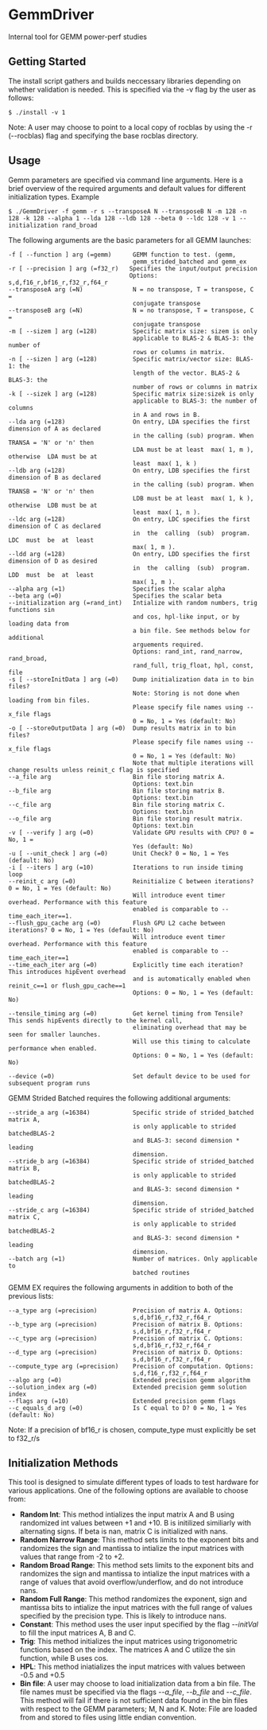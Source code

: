 # GemmDriver
Internal tool for GEMM power-perf studies

Getting Started
---------------

The install script gathers and builds neccessary libraries depending on whether validation is needed. This is specified via the -v flag by the user as follows:
```
$ ./install -v 1
```
Note: A user may choose to point to a local copy of rocblas by using the -r (--rocblas) flag and specifying the base rocblas directory.

Usage 
---------------
Gemm parameters are specified via command line arguments. Here is a brief overview of the required arguments and default values for different initialization types.
Example
```
$ ./GemmDriver -f gemm -r s --transposeA N --transposeB N -m 128 -n 128 -k 128 --alpha 1 --lda 128 --ldb 128 --beta 0 --ldc 128 -v 1 --initialization rand_broad
```
The following arguments are the basic parameters for all GEMM launches:
```
-f [ --function ] arg (=gemm)      GEMM function to test. (gemm,
                                   gemm_strided_batched and gemm_ex
-r [ --precision ] arg (=f32_r)   Specifies the input/output precision
                                  Options: s,d,f16_r,bf16_r,f32_r,f64_r
--transposeA arg (=N)              N = no transpose, T = transpose, C =
                                   conjugate transpose
--transposeB arg (=N)              N = no transpose, T = transpose, C =
                                   conjugate transpose
-m [ --sizem ] arg (=128)          Specific matrix size: sizem is only
                                   applicable to BLAS-2 & BLAS-3: the number of
                                   rows or columns in matrix.
-n [ --sizen ] arg (=128)          Specific matrix/vector size: BLAS-1: the
                                   length of the vector. BLAS-2 & BLAS-3: the
                                   number of rows or columns in matrix
-k [ --sizek ] arg (=128)          Specific matrix size:sizek is only
                                   applicable to BLAS-3: the number of columns
                                   in A and rows in B.
--lda arg (=128)                   On entry, LDA specifies the first dimension of A as declared
                                   in the calling (sub) program. When  TRANSA = 'N' or 'n' then
                                   LDA must be at least  max( 1, m ), otherwise  LDA must be at
                                   least  max( 1, k )
--ldb arg (=128)                   On entry, LDB specifies the first dimension of B as declared
                                   in the calling (sub) program. When  TRANSB = 'N' or 'n' then
                                   LDB must be at least  max( 1, k ), otherwise  LDB must be at
                                   least  max( 1, n ).
--ldc arg (=128)                   On entry, LDC specifies the first dimension of C as declared
                                   in  the  calling  (sub)  program.   LDC  must  be  at  least
                                   max( 1, m ).
--ldd arg (=128)                   On entry, LDD specifies the first dimension of D as desired
                                   in  the  calling  (sub)  program.   LDD  must  be  at  least
                                   max( 1, m ).
--alpha arg (=1)                   Specifies the scalar alpha
--beta arg (=0)                    Specifies the scalar beta
--initialization arg (=rand_int)   Intialize with random numbers, trig functions sin
                                   and cos, hpl-like input, or by loading data from 
                                   a bin file. See methods below for additional
                                   arguements required.
                                   Options: rand_int, rand_narrow, rand_broad,
                                   rand_full, trig_float, hpl, const, file
-s [ --storeInitData ] arg (=0)    Dump initialization data in to bin files? 
                                   Note: Storing is not done when loading from bin files.
                                   Please specify file names using --x_file flags 
                                   0 = No, 1 = Yes (default: No)   
-o [ --storeOutputData ] arg (=0)  Dump results matrix in to bin files? 
                                   Please specify file names using --x_file flags 
                                   0 = No, 1 = Yes (default: No)
                                   Note that multiple iterations will change results unless reinit_c flag is specified
--a_file arg                       Bin file storing matrix A.
                                   Options: text.bin 
--b_file arg                       Bin file storing matrix B.
                                   Options: text.bin 
--c_file arg                       Bin file storing matrix C.
                                   Options: text.bin 
--o_file arg                       Bin file storing result matrix.
                                   Options: text.bin 
-v [ --verify ] arg (=0)           Validate GPU results with CPU? 0 = No, 1 =
                                   Yes (default: No)
-u [ --unit_check ] arg (=0)       Unit Check? 0 = No, 1 = Yes (default: No)
-i [ --iters ] arg (=10)           Iterations to run inside timing loop
--reinit_c arg (=0)                Reinitialize C between iterations? 0 = No, 1 = Yes (default: No) 
                                   Will introduce event timer overhead. Performance with this feature 
                                   enabled is comparable to --time_each_iter==1. 
--flush_gpu_cache arg (=0)         Flush GPU L2 cache between iterations? 0 = No, 1 = Yes (default: No)
                                   Will introduce event timer overhead. Performance with this feature 
                                   enabled is comparable to --time_each_iter==1
--time_each_iter arg (=0)          Explicitly time each iteration? This introduces hipEvent overhead
                                   and is automatically enabled when reinit_c==1 or flush_gpu_cache==1  
                                   Options: 0 = No, 1 = Yes (default: No)

--tensile_timing arg (=0)          Get kernel timing from Tensile? This sends hipEvents directly to the kernel call,
                                   eliminating overhead that may be seen for smaller launches. 
                                   Will use this timing to calculate performance when enabled.  
                                   Options: 0 = No, 1 = Yes (default: No)

--device (=0)                      Set default device to be used for subsequent program runs
```
GEMM Strided Batched requires the following additional arguments:
```
--stride_a arg (=16384)            Specific stride of strided_batched matrix A,
                                   is only applicable to strided batchedBLAS-2
                                   and BLAS-3: second dimension * leading
                                   dimension.
--stride_b arg (=16384)            Specific stride of strided_batched matrix B,
                                   is only applicable to strided batchedBLAS-2
                                   and BLAS-3: second dimension * leading
                                   dimension.
--stride_c arg (=16384)            Specific stride of strided_batched matrix C,
                                   is only applicable to strided batchedBLAS-2
                                   and BLAS-3: second dimension * leading
                                   dimension.
--batch arg (=1)                   Number of matrices. Only applicable to
                                   batched routines
```
GEMM EX requires the following arguments in addition to both of the previous lists:
```
--a_type arg (=precision)          Precision of matrix A. Options:
                                   s,d,bf16_r,f32_r,f64_r
--b_type arg (=precision)          Precision of matrix B. Options:
                                   s,d,bf16_r,f32_r,f64_r
--c_type arg (=precision)          Precision of matrix C. Options:
                                   s,d,bf16_r,f32_r,f64_r
--d_type arg (=precision)          Precision of matrix D. Options:
                                   s,d,bf16_r,f32_r,f64_r
--compute_type arg (=precision)    Precision of computation. Options:
                                   s,d,f16_r,f32_r,f64_r
--algo arg (=0)                    Extended precision gemm algorithm
--solution_index arg (=0)          Extended precision gemm solution index
--flags arg (=10)                  Extended precision gemm flags
--c_equals_d arg (=0)              Is C equal to D? 0 = No, 1 = Yes (default: No)
```
Note: If a precision of bf16_r is chosen, compute_type must explicitly be set to f32_r/s

Initialization Methods
---------------

This tool is designed to simulate different types of loads to test hardware for various applications. One of the following options are available to choose from:

- **Random Int**: This method intializes the input matrix A and B using randomized int values between +1 and +10. B is initilized similiarly with alternating signs. If beta is nan, matrix C is initialized with nans.
- **Random Narrow Range**: This method sets limits to the exponent bits and randomizes the sign and mantissa to intialize the input matrices with values that range from -2 to +2.
- **Random Broad Range**: This method sets limits to the exponent bits and randomizes the sign and mantissa to intialize the input matrices with a range of values that avoid overflow/underflow, and do not introduce nans.
- **Random Full Range**: This method randomizes the exponent, sign and mantissa bits to intialize the input matrices with the full range of values specified by the precision type. This is likely to introduce nans.
- **Constant**: This method uses the user input specified by the flag *--initVal* to fill the input matrices A, B and C.
- **Trig**: This method initializes the input matrices using trigonometric functions based on the index. The matrices A and C utilize the sin function, while B uses cos. 
- **HPL**: This method iniatializes the input matrices with values between -0.5 and +0.5
- **Bin file**: A user may choose to load initialization data from a bin file. The file names must be specified via the flags *--a_file*, *--b_file* and *--c_file*. This method will fail if there is not sufficient data found in the bin files with respect to the GEMM parameters; M, N and K.
Note: File are loaded from and stored to files using little endian convention.
